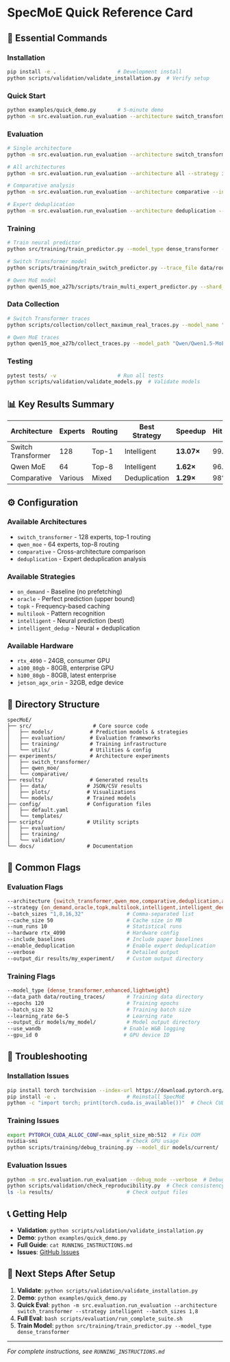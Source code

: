 # SpecMoE Quick Reference Card

## 🚀 Essential Commands

### Installation
```bash
pip install -e .                    # Development install
python scripts/validation/validate_installation.py  # Verify setup
```

### Quick Start
```bash
python examples/quick_demo.py       # 5-minute demo
python -m src.evaluation.run_evaluation --architecture switch_transformer --strategy intelligent
```

### Evaluation
```bash
# Single architecture
python -m src.evaluation.run_evaluation --architecture switch_transformer --strategy intelligent --batch_sizes 1,8,16,32

# All architectures  
python -m src.evaluation.run_evaluation --architecture all --strategy intelligent

# Comparative analysis
python -m src.evaluation.run_evaluation --architecture comparative --include_baselines --enable_deduplication

# Expert deduplication
python -m src.evaluation.run_evaluation --architecture deduplication --batch_sizes 1,8,16,32,64
```

### Training
```bash
# Train neural predictor
python src/training/train_predictor.py --model_type dense_transformer --data_path data/routing_traces/

# Switch Transformer model
python scripts/training/train_switch_predictor.py --trace_file data/routing_traces/switch/traces.pkl

# Qwen MoE model  
python qwen15_moe_a27b/scripts/train_multi_expert_predictor.py --shard_dir data/routing_traces/qwen/shards/
```

### Data Collection
```bash
# Switch Transformer traces
python scripts/collection/collect_maximum_real_traces.py --model_name "switch-base-8" --num_samples 5000

# Qwen MoE traces
python qwen15_moe_a27b/collect_traces.py --model_path "Qwen/Qwen1.5-MoE-A2.7B" --num_samples 5000
```

### Testing
```bash
pytest tests/ -v                    # Run all tests
python scripts/validation/validate_models.py  # Validate models
```

## 📊 Key Results Summary

| Architecture | Experts | Routing | Best Strategy | Speedup | Hit Rate |
|--------------|---------|---------|---------------|---------|----------|
| Switch Transformer | 128 | Top-1 | Intelligent | **13.07×** | 99.43% |
| Qwen MoE | 64 | Top-8 | Intelligent | **1.62×** | 96.9% |
| Comparative | Various | Mixed | Deduplication | **1.29×** | 98%+ |

## ⚙️ Configuration

### Available Architectures
- `switch_transformer` - 128 experts, top-1 routing
- `qwen_moe` - 64 experts, top-8 routing  
- `comparative` - Cross-architecture comparison
- `deduplication` - Expert deduplication analysis

### Available Strategies
- `on_demand` - Baseline (no prefetching)
- `oracle` - Perfect prediction (upper bound)
- `topk` - Frequency-based caching
- `multilook` - Pattern recognition
- `intelligent` - Neural prediction (best)
- `intelligent_dedup` - Neural + deduplication

### Available Hardware
- `rtx_4090` - 24GB, consumer GPU
- `a100_80gb` - 80GB, enterprise GPU
- `h100_80gb` - 80GB, latest enterprise
- `jetson_agx_orin` - 32GB, edge device

## 📁 Directory Structure

```
specMoE/
├── src/                    # Core source code
│   ├── models/            # Prediction models & strategies  
│   ├── evaluation/        # Evaluation frameworks
│   ├── training/          # Training infrastructure
│   └── utils/             # Utilities & config
├── experiments/           # Architecture experiments
│   ├── switch_transformer/
│   ├── qwen_moe/
│   └── comparative/
├── results/               # Generated results
│   ├── data/             # JSON/CSV results
│   ├── plots/            # Visualizations
│   └── models/           # Trained models
├── config/               # Configuration files
│   ├── default.yaml
│   └── templates/
├── scripts/              # Utility scripts
│   ├── evaluation/
│   ├── training/
│   └── validation/
└── docs/                 # Documentation
```

## 🔧 Common Flags

### Evaluation Flags
```bash
--architecture {switch_transformer,qwen_moe,comparative,deduplication,all}
--strategy {on_demand,oracle,topk,multilook,intelligent,intelligent_dedup,all}
--batch_sizes "1,8,16,32"              # Comma-separated list
--cache_size 50                        # Cache size in MB  
--num_runs 10                          # Statistical runs
--hardware rtx_4090                    # Hardware config
--include_baselines                    # Include paper baselines
--enable_deduplication                 # Enable expert deduplication
--verbose                              # Detailed output
--output_dir results/my_experiment/    # Custom output directory
```

### Training Flags
```bash
--model_type {dense_transformer,enhanced,lightweight}
--data_path data/routing_traces/       # Training data directory
--epochs 120                           # Training epochs
--batch_size 32                        # Training batch size
--learning_rate 6e-5                   # Learning rate
--output_dir models/my_model/          # Model output directory
--use_wandb                           # Enable W&B logging
--gpu_id 0                            # GPU device ID
```

## 🚨 Troubleshooting

### Installation Issues
```bash
pip install torch torchvision --index-url https://download.pytorch.org/whl/cu118  # Fix CUDA
pip install -e .                       # Reinstall SpecMoE
python -c "import torch; print(torch.cuda.is_available())"  # Check CUDA
```

### Training Issues
```bash
export PYTORCH_CUDA_ALLOC_CONF=max_split_size_mb:512  # Fix OOM
nvidia-smi                             # Check GPU usage
python scripts/training/debug_training.py --model_dir models/current/
```

### Evaluation Issues
```bash
python -m src.evaluation.run_evaluation --debug_mode --verbose  # Debug mode
python scripts/validation/check_reproducibility.py  # Check consistency
ls -la results/                        # Check output files
```

## 📞 Getting Help

- **Validation**: `python scripts/validation/validate_installation.py`
- **Demo**: `python examples/quick_demo.py`
- **Full Guide**: `cat RUNNING_INSTRUCTIONS.md`
- **Issues**: [GitHub Issues](https://github.com/research/specMoE/issues)

## 🎯 Next Steps After Setup

1. **Validate**: `python scripts/validation/validate_installation.py`
2. **Demo**: `python examples/quick_demo.py`  
3. **Quick Eval**: `python -m src.evaluation.run_evaluation --architecture switch_transformer --strategy intelligent --batch_sizes 1,8`
4. **Full Eval**: `bash scripts/evaluation/run_complete_suite.sh`
5. **Train Model**: `python src/training/train_predictor.py --model_type dense_transformer`

---

*For complete instructions, see `RUNNING_INSTRUCTIONS.md`*